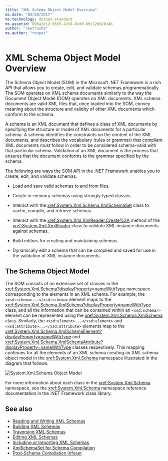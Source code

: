 ```yaml
---
title: "XML Schema Object Model Overview"
ms.date: "03/30/2017"
ms.technology: dotnet-standard
ms.assetid: 896a1e12-5655-42c6-8cdd-89c12862b34b
author: "rpetrusha"
ms.author: "ronpet"
---
```

# XML Schema Object Model Overview
The Schema Object Model (SOM) in the Microsoft .NET Framework is a rich API that allows you to create, edit, and validate schemas programmatically. The SOM operates on XML schema documents similarly to the way the Document Object Model (DOM) operates on XML documents. XML schema documents are valid XML files that, once loaded into the SOM, convey meaning about the structure and validity of other XML documents which conform to the schema.  
  
 A schema is an XML document that defines a class of XML documents by specifying the structure or model of XML documents for a particular schema. A schema identifies the constraints on the content of the XML documents, and describes the vocabulary (rules or grammar) that compliant XML documents must follow in order to be considered schema-valid with that particular schema. Validation of an XML document is the process that ensures that the document conforms to the grammar specified by the schema.  
  
 The following are ways the SOM API in the .NET Framework enables you to create, edit, and validate schemas.  
  
-   Load and save valid schemas to and from files.  
  
-   Create in-memory schemas using strongly typed classes.  
  
-   Interact with the <xref:System.Xml.Schema.XmlSchemaSet> class to cache, compile, and retrieve schemas.  
  
-   Interact with the <xref:System.Xml.XmlReader.Create%2A> method of the <xref:System.Xml.XmlReader> class to validate XML instance documents against schemas.  
  
-   Build editors for creating and maintaining schemas.  
  
-   Dynamically edit a schema that can be complied and saved for use in the validation of XML instance documents.  
  
## The Schema Object Model  
 The SOM consists of an extensive set of classes in the <xref:System.Xml.Schema?displayProperty=nameWithType> namespace corresponding to the elements in an XML schema. For example, the `<xsd:schema>...</xsd:schema>` element maps to the <xref:System.Xml.Schema.XmlSchema?displayProperty=nameWithType> class, and all the information that can be contained within an `<xsd:schema/>` element can be represented using the <xref:System.Xml.Schema.XmlSchema> class. Similarly, the `<xsd:element>...</xsd:element>` and `<xsd:attribute>...</xsd:attribute>` elements map to the <xref:System.Xml.Schema.XmlSchemaElement?displayProperty=nameWithType> and <xref:System.Xml.Schema.XmlSchemaAttribute?displayProperty=nameWithType> classes respectively. This mapping continues for all the elements of an XML schema creating an XML schema object model in the <xref:System.Xml.Schema> namespace illustrated in the diagram that follows.  
  
 ![System.Xml.Schema Object Model](../../../../docs/standard/data/xml/media/xmlschemaobjmodeloverview.gif "XMLSchemaObjModelOverview")  
  
 For more information about each class in the <xref:System.Xml.Schema> namespace, see the <xref:System.Xml.Schema> namespace reference documentation in the .NET Framework class library.  
  
## See also

- [Reading and Writing XML Schemas](../../../../docs/standard/data/xml/reading-and-writing-xml-schemas.md)  
- [Building XML Schemas](../../../../docs/standard/data/xml/building-xml-schemas.md)  
- [Traversing XML Schemas](../../../../docs/standard/data/xml/traversing-xml-schemas.md)  
- [Editing XML Schemas](../../../../docs/standard/data/xml/editing-xml-schemas.md)  
- [Including or Importing XML Schemas](../../../../docs/standard/data/xml/including-or-importing-xml-schemas.md)  
- [XmlSchemaSet for Schema Compilation](../../../../docs/standard/data/xml/xmlschemaset-for-schema-compilation.md)  
- [Post-Schema Compilation Infoset](../../../../docs/standard/data/xml/post-schema-compilation-infoset.md)

